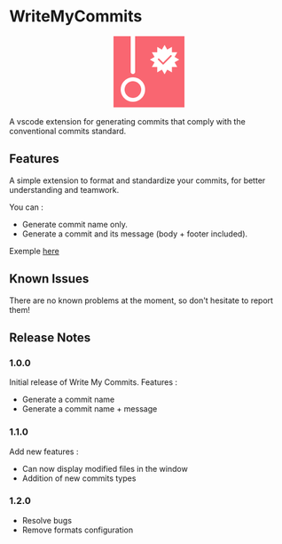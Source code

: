 # WriteMyCommits

<p align="center">
  <img src="./src/media/logo.png" alt="Logo WriteMyCommits">
</p>
A vscode extension for generating commits that comply with the conventional commits standard.  

## Features

A simple extension to format and standardize your commits, for better understanding and teamwork. 

You can :
- Generate commit name only.
- Generate a commit and its message (body + footer included).

Exemple [here](https://youtu.be/PiYvZSA-Qwo)  

## Known Issues

There are no known problems at the moment, so don't hesitate to report them!
  
## Release Notes
### 1.0.0

Initial release of Write My Commits.
Features : 
- Generate a commit name
- Generate a commit name + message

### 1.1.0

Add new features : 
- Can now display modified files in the window
- Addition of new commits types 

### 1.2.0

- Resolve bugs
- Remove formats configuration
